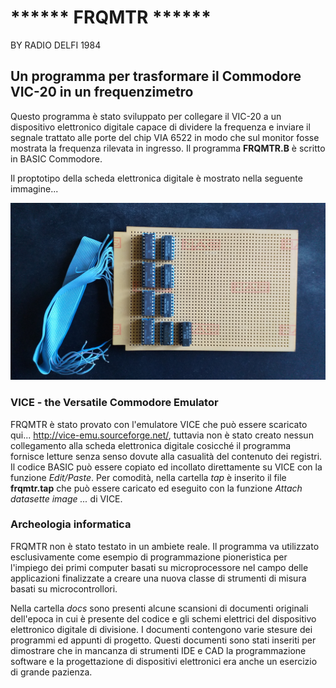 ****** FRQMTR ******
====================
BY RADIO DELFI 1984

Un programma per trasformare il Commodore VIC-20 in un frequenzimetro
---------------------------------------------------------------------
Questo programma è stato sviluppato per collegare il VIC-20 a un dispositivo elettronico digitale capace di dividere la frequenza e inviare il segnale trattato alle porte del chip VIA 6522 in modo che sul monitor fosse mostrata la frequenza rilevata in ingresso. Il programma **FRQMTR.B** è scritto in BASIC Commodore.

Il proptotipo della scheda elettronica digitale è mostrato nella seguente immagine...

![FRQMTR-SED](img/scheda-fronte.png)

### VICE - the Versatile Commodore Emulator
FRQMTR è stato provato con l'emulatore VICE che può essere scaricato qui... http://vice-emu.sourceforge.net/, tuttavia non è stato creato nessun collegamento alla scheda elettronica digitale cosicché il programma fornisce letture senza senso dovute alla casualità del contenuto dei registri. Il codice BASIC può essere copiato ed incollato direttamente su VICE con la funzione *Edit/Paste*. Per comodità, nella cartella *tap* è inserito il file **frqmtr.tap** che può essere caricato ed eseguito con la funzione *Attach datasette image ...* di VICE.

### Archeologia informatica
FRQMTR non è stato testato in un ambiete reale. Il programma va utilizzato esclusivamente come esempio di programmazione pioneristica per l'impiego dei primi computer basati su microprocessore nel campo delle applicazioni finalizzate a creare una nuova classe di strumenti di misura basati su microcontrollori. 

Nella cartella *docs* sono presenti alcune scansioni di documenti originali dell'epoca in cui è presente del codice e gli schemi elettrici del dispositivo elettronico digitale di divisione. I documenti contengono varie stesure dei programmi ed appunti di progetto. Questi documenti sono stati inseriti per dimostrare che in mancanza di strumenti IDE e CAD la programmazione software e la progettazione di dispositivi elettronici era anche un esercizio di grande pazienza.